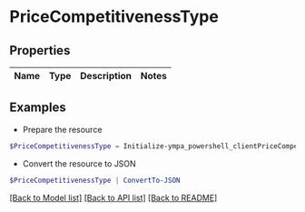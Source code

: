 # PriceCompetitivenessType
## Properties

Name | Type | Description | Notes
------------ | ------------- | ------------- | -------------

## Examples

- Prepare the resource
```powershell
$PriceCompetitivenessType = Initialize-ympa_powershell_clientPriceCompetitivenessType 
```

- Convert the resource to JSON
```powershell
$PriceCompetitivenessType | ConvertTo-JSON
```

[[Back to Model list]](../README.md#documentation-for-models) [[Back to API list]](../README.md#documentation-for-api-endpoints) [[Back to README]](../README.md)

